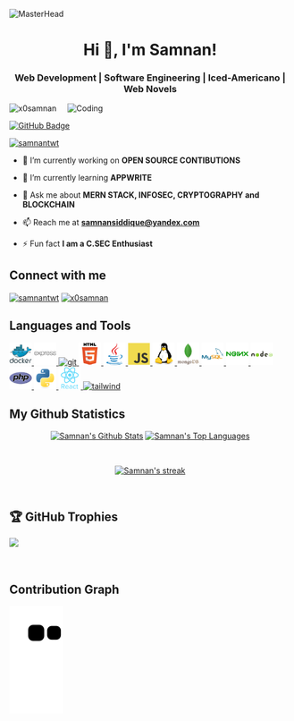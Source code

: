 ![MasterHead](https://camo.githubusercontent.com/85efa6a08bc612a683ef359ded87aa87528ed6cf2e13b2c2879a9ca08315af1f/68747470733a2f2f692e68697a6c69726573696d2e636f6d2f616a74686531702e6a7067)
<h1 align="center">Hi 👋, I'm Samnan!</h1>
<h3 align="center">Web Development | Software Engineering | Iced-Americano | Web Novels</h3>
<img align="right" alt="Coding" width="400" src="https://media2.giphy.com/media/qgQUggAC3Pfv687qPC/giphy.gif?cid=790b761150da0adfbaa4148376ed6f4dc3893ab49b800c45&rid=giphy.gif&ct=g">
<p align="left"> <img src="https://komarev.com/ghpvc/?username=x0samnan&label=Profile%20views&color=0e75b6&style=flat" alt="x0samnan" /></p>
<p align="left"> <a href="https://github.com/x0samnan?tab=followers"><img src="https://img.shields.io/github/followers/x0samnan?label=Followers&style=social" alt="GitHub Badge"></a>
</p>
<p align="left"> <a href="https://twitter.com/samnantwt" target="blank"><img src="https://img.shields.io/twitter/follow/samnantwt?logo=twitter&style=for-the-badge" alt="samnantwt" /></a> </p>

- 🔭 I’m currently working on **OPEN SOURCE CONTIBUTIONS**

- 🌱 I’m currently learning **APPWRITE**

- 💬 Ask me about **MERN STACK, INFOSEC, CRYPTOGRAPHY and BLOCKCHAIN**

- 📫 Reach me at **samnansiddique@yandex.com**

- ⚡ Fun fact **I am a C.SEC Enthusiast**

## Connect with me
<p align="left">
<a href="https://twitter.com/samnantwt" target="blank"><img align="center" src="https://raw.githubusercontent.com/rahuldkjain/github-profile-readme-generator/master/src/images/icons/Social/twitter.svg" alt="samnantwt" height="30" width="40" /></a>
<a href="https://linkedin.com/in/x0samnan" target="blank"><img align="center" src="https://raw.githubusercontent.com/rahuldkjain/github-profile-readme-generator/master/src/images/icons/Social/linked-in-alt.svg" alt="x0samnan" height="30" width="40" /></a>
</p>

## Languages and Tools
<p align="left"> <a href="https://www.docker.com/" target="_blank" rel="noreferrer"> <img src="https://raw.githubusercontent.com/devicons/devicon/master/icons/docker/docker-original-wordmark.svg" alt="docker" width="40" height="40"/> </a> <a href="https://expressjs.com" target="_blank" rel="noreferrer"> <img src="https://raw.githubusercontent.com/devicons/devicon/master/icons/express/express-original-wordmark.svg" alt="express" width="40" height="40"/> </a> <a href="https://git-scm.com/" target="_blank" rel="noreferrer"> <img src="https://www.vectorlogo.zone/logos/git-scm/git-scm-icon.svg" alt="git" width="40" height="40"/> </a> <a href="https://www.w3.org/html/" target="_blank" rel="noreferrer"> <img src="https://raw.githubusercontent.com/devicons/devicon/master/icons/html5/html5-original-wordmark.svg" alt="html5" width="40" height="40"/> </a> <a href="https://www.java.com" target="_blank" rel="noreferrer"> <img src="https://raw.githubusercontent.com/devicons/devicon/master/icons/java/java-original.svg" alt="java" width="40" height="40"/> </a> <a href="https://developer.mozilla.org/en-US/docs/Web/JavaScript" target="_blank" rel="noreferrer"> <img src="https://raw.githubusercontent.com/devicons/devicon/master/icons/javascript/javascript-original.svg" alt="javascript" width="40" height="40"/> </a> <a href="https://www.linux.org/" target="_blank" rel="noreferrer"> <img src="https://raw.githubusercontent.com/devicons/devicon/master/icons/linux/linux-original.svg" alt="linux" width="40" height="40"/> </a> <a href="https://www.mongodb.com/" target="_blank" rel="noreferrer"> <img src="https://raw.githubusercontent.com/devicons/devicon/master/icons/mongodb/mongodb-original-wordmark.svg" alt="mongodb" width="40" height="40"/> </a> <a href="https://www.mysql.com/" target="_blank" rel="noreferrer"> <img src="https://raw.githubusercontent.com/devicons/devicon/master/icons/mysql/mysql-original-wordmark.svg" alt="mysql" width="40" height="40"/> </a> <a href="https://www.nginx.com" target="_blank" rel="noreferrer"> <img src="https://raw.githubusercontent.com/devicons/devicon/master/icons/nginx/nginx-original.svg" alt="nginx" width="40" height="40"/> </a> <a href="https://nodejs.org" target="_blank" rel="noreferrer"> <img src="https://raw.githubusercontent.com/devicons/devicon/master/icons/nodejs/nodejs-original-wordmark.svg" alt="nodejs" width="40" height="40"/> </a> <a href="https://www.php.net" target="_blank" rel="noreferrer"> <img src="https://raw.githubusercontent.com/devicons/devicon/master/icons/php/php-original.svg" alt="php" width="40" height="40"/> </a> <a href="https://www.python.org" target="_blank" rel="noreferrer"> <img src="https://raw.githubusercontent.com/devicons/devicon/master/icons/python/python-original.svg" alt="python" width="40" height="40"/> </a> <a href="https://reactjs.org/" target="_blank" rel="noreferrer"> <img src="https://raw.githubusercontent.com/devicons/devicon/master/icons/react/react-original-wordmark.svg" alt="react" width="40" height="40"/> </a> <a href="https://tailwindcss.com/" target="_blank" rel="noreferrer"> <img src="https://www.vectorlogo.zone/logos/tailwindcss/tailwindcss-icon.svg" alt="tailwind" width="40" height="40"/> </a> 
</p>

## My Github Statistics
<p align="center">
    <a href="https://github.com/x0samnan/github-readme-stats"><img alt="Samnan's Github Stats" src="https://github-readme-stats.vercel.app/api?username=x0samnan&show_icons=true&count_private=true&theme=github&hide_border=true&bg_color=0D1117" /></a>
    <a href="https://github.com/x0samnan/github-readme-stats"><img alt="Samnan's Top Languages" src="https://github-readme-stats.vercel.app/api/top-langs/?username=x0samnan&langs_count=8&count_private=true&layout=compact&theme=github&hide_border=true&bg_color=0D1117" /></a>
</p>
<br/>
<p align="center">
    <a href="https://github.com/x0samnan/github-readme-streak-stats">
        <img alt="Samnan's streak" src="https://github-readme-streak-stats.herokuapp.com/?user=x0samnan&theme=black-ice&hide_border=true&stroke=0000&background=060A0CD0"/>
    </a>
</p>
<br />

## 🏆 GitHub Trophies
![](https://github-profile-trophy.vercel.app/?username=x0samnan&theme=radical&no-frame=true&no-bg=false&margin-w=4)
  
</br>

## Contribution Graph

![snake gif](https://github.com/x0samnan/x0samnan/blob/output/github-contribution-grid-snake.svg)
